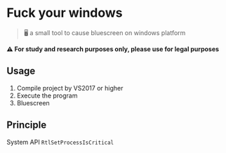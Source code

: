 # Fuck your windows 

> 🖥️ a small tool to cause bluescreen on windows platform

**⚠ For study and research purposes only, please use for legal purposes**

## Usage

1. Compile project by VS2017 or higher
2. Execute the program
3. Bluescreen

## Principle

System API `RtlSetProcessIsCritical`
